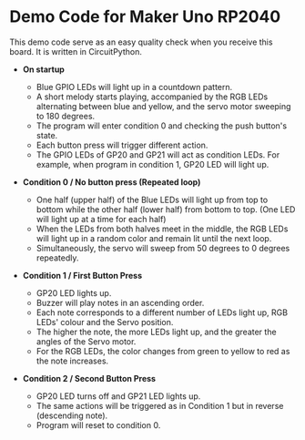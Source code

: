 # Demo Code for Maker Uno RP2040 

This demo code serve as an easy quality check when you receive this board. It is written in CircuitPython.

* **On startup**
  * Blue GPIO LEDs will light up in a countdown pattern.
  * A short melody starts playing, accompanied by the RGB LEDs alternating between blue and yellow, and the servo motor sweeping to 180 degrees.
  * The program will enter condition 0 and checking the push button's state.
  * Each button press will trigger different action.
  * The GPIO LEDs of GP20 and GP21 will act as condition LEDs. For example, when program in condition 1, GP20 LED will light up.

* **Condition 0 / No button press (Repeated loop)**
  * One half (upper half) of the Blue LEDs will light up from top to bottom while the other half (lower half) from bottom to top. (One LED will light up at a time for each half)
  * When the LEDs from both halves meet in the middle, the RGB LEDs will light up in a random color and remain lit until the next loop.
  * Simultaneously, the servo will sweep from 50 degrees to 0 degrees repeatedly.
    
* **Condition 1 / First Button Press**
  * GP20 LED lights up.
  * Buzzer will play notes in an ascending order.
  * Each note corresponds to a different number of LEDs light up, RGB LEDs' colour and the Servo position.
  * The higher the note, the more LEDs light up, and the greater the angles of the Servo motor.
  * For the RGB LEDs, the color changes from green to yellow to red as the note increases.

* **Condition 2 / Second Button Press**
  * GP20 LED turns off and GP21 LED lights up.
  * The same actions will be triggered as in Condition 1 but in reverse (descending note).
  * Program will reset to condition 0.
